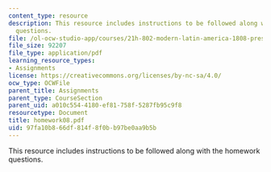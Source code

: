 ```yaml
---
content_type: resource
description: This resource includes instructions to be followed along with the homework
  questions.
file: /ol-ocw-studio-app/courses/21h-802-modern-latin-america-1808-present-revolution-dictatorship-democracy-spring-2005/97fa10b866df814f8f0bb97be0aa9b5b_homework08.pdf
file_size: 92207
file_type: application/pdf
learning_resource_types:
- Assignments
license: https://creativecommons.org/licenses/by-nc-sa/4.0/
ocw_type: OCWFile
parent_title: Assignments
parent_type: CourseSection
parent_uid: a010c554-4180-ef81-758f-5287fb95c9f8
resourcetype: Document
title: homework08.pdf
uid: 97fa10b8-66df-814f-8f0b-b97be0aa9b5b
---
```

This resource includes instructions to be followed along with the homework questions.